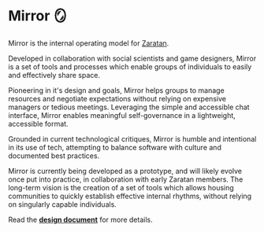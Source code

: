 # Mirror 🪞

Mirror is the internal operating model for [Zaratan](https://zaratan.world).

Developed in collaboration with social scientists and game designers, Mirror is a set of tools and
processes which enable groups of individuals to easily and effectively share space.

Pioneering in it's design and goals, Mirror helps groups to manage resources and negotiate expectations
without relying on expensive managers or tedious meetings. Leveraging the simple and accessible chat interface,
Mirror enables meaningful self-governance in a lightweight, accessible format.

Grounded in current technological critiques, Mirror is humble and intentional in its use of tech,
attempting to balance software with culture and documented best practices.

Mirror is currently being developed as a prototype, and will likely evolve once put into practice,
in collaboration with early Zaratan members. The long-term vision is the creation of a set of
tools which allows housing communities to quickly establish effective internal rhythms, without
relying on singularly capable individuals.

Read the **[design document](https://docs.google.com/document/d/e/2PACX-1vRjC4BDc7nNF6gFRvDQrgod4zC_O--xzX-EwG1H2MCMV7YjvskIzxXfcC695cryegrqR6GHZAC_Y1q7/pub)** for more details.